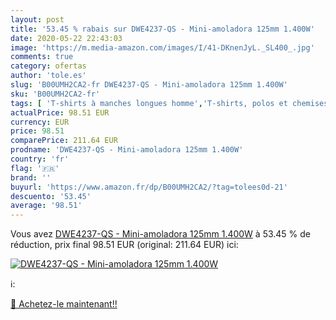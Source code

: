 ```yaml
---
layout: post
title: '53.45 % rabais sur DWE4237-QS - Mini-amoladora 125mm 1.400W'
date: 2020-05-22 22:43:03
image: 'https://m.media-amazon.com/images/I/41-DKnenJyL._SL400_.jpg'
comments: true
category: ofertas
author: 'tole.es'
slug: 'B00UMH2CA2-fr DWE4237-QS - Mini-amoladora 125mm 1.400W'
sku: 'B00UMH2CA2-fr'
tags: [ 'T-shirts à manches longues homme','T-shirts, polos et chemises homme','Vêtements','Vêtements homme', ]
actualPrice: 98.51 EUR
currency: EUR
price: 98.51
comparePrice: 211.64 EUR
prodname: 'DWE4237-QS - Mini-amoladora 125mm 1.400W'
country: 'fr'
flag: '🇫🇷'
brand: ''
buyurl: 'https://www.amazon.fr/dp/B00UMH2CA2/?tag=tolees0d-21'
descuento: '53.45'
average: '98.51'
---
```


Vous avez [DWE4237-QS - Mini-amoladora 125mm 1.400W](https://www.amazon.fr/dp/B00UMH2CA2/?tag=tolees0d-21)  à  53.45 % de réduction, prix final  98.51 EUR (original: 211.64 EUR) ici:

[![DWE4237-QS - Mini-amoladora 125mm 1.400W](https://m.media-amazon.com/images/I/41-DKnenJyL._SL400_.jpg)](https://www.amazon.fr/dp/B00UMH2CA2/?tag=tolees0d-21)

ℹ️:


[🛒 Achetez-le maintenant!!](https://www.amazon.fr/dp/B00UMH2CA2/?tag=tolees0d-21)
